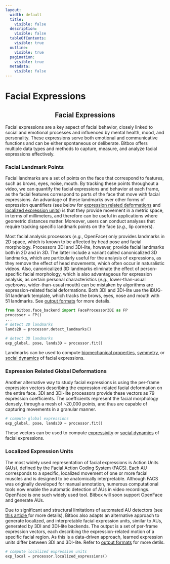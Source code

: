 ```yaml
---
layout:
  width: default
  title:
    visible: false
  description:
    visible: false
  tableOfContents:
    visible: true
  outline:
    visible: true
  pagination:
    visible: true
  metadata:
    visible: false
---
```


# Facial Expressions

<h2 align="center">Facial Expressions</h2>

Facial expressions are a key aspect of facial behavior, closely linked to social and emotional processes and influenced by mental health, mood, and personality. These expressions serve both emotional and communicative functions and can be either spontaneous or deliberate. Bitbox offers multiple data types and methods to capture, measure, and analyze facial expressions effectively.

### Facial Landmark Points

Facial landmarks are a set of points on the face that correspond to features, such as brows, eyes, noise, mouth. By tracking these points throughout a video, we can quantify the facial expressions and behavior at each frame, as the facial features correspond to parts of the face that move with facial expressions. An advantage of these landmarks over other forms of expression quantifiers (see below for [expression related deformations](localized-expression-units.md#expression-related-global-deformations) and [localized expression units](localized-expression-units.md#localized-expression-units)) is that they provide movement in a metric space, in terms of millimeters, and therefore can be useful in applications where geometric distances matter. Moreover, users can conduct analyses that require tracking specific landmark points on the face (_e.g._, lip corners).

Most facial analysis processors (_e.g._, OpenFace) only provides landmarks in 2D space, which is known to be affected by head pose and facial morphology. Processors 3DI and 3DI-lite, however, provide facial landmarks both in 2D and in 3D. The latter include a variant called canonicalized 3D landmarks, which are particularly useful for the analysis of expressions, as they remove the effect of head movements, which often occur in naturalistic videos. Also, canonicalized 3D landmarks eliminate the effect of person-specific facial morphology, which is also advantageous for expression analysis, as certain personal characteristics (_e.g._, lower-than-usual eyebrows, wider-than-usual mouth) can be mistaken by algorithms are expression-related facial deformations. Both 3DI and 3DI-lite use the iBUG-51 landmark template, which tracks the brows, eyes, nose and mouth with 51 landmarks. See [output formats](../overview/outputs.md#id-2d-face-landmarks) for more details.

```python
from bitbox.face_backend import FaceProcessor3DI as FP
processor = FP()
...
# detect 2D landmarks
lands2D = processor.detect_landmarks()

# detect 3D landmarks
exp_global, pose, lands3D = processor.fit()
```

Landmarks can be used to compute [biomechanical properties](broken-reference), [symmetry](symmetry.md), or [social dynamics](broken-reference) of facial expressions.&#x20;

### Expression Related Global Deformations

Another alternative way to study facial expressions is using the per-frame expression vectors describing the expression-related facial deformation on the entire face. 3DI and 3DI-lite processors provide these vectors as 79 expression coefficients. The coefficients represent the facial morphology densely, through a mesh of \~20,000 points, and thus are capable of capturing movements in a granular manner.

```python
# compute global expressions
exp_global, pose, lands3D = processor.fit()
```

These vectors can be used to compute [expressivity](expressivity.md) or [social dynamics](broken-reference) of facial expressions.&#x20;

### Localized Expression Units

The most widely used representation of facial expressions is Action Units (AUs), defined by the Facial Action Coding System (FACS). Each AU corresponds to a specific, localized movement of one or more facial muscles and is designed to be anatomically interpretable. Although FACS was originally developed for manual annotation, numerous computational tools now enable the automatic detection of AUs in video recordings. OpenFace is one such widely used tool. Bitbox will soon support OpenFace and generate AUs.

Due to significant and structural limitations of automated AU detectors (see [this article ](https://doi.org/10.1109/FG61629.2025.11099288)for more details), Bitbox also adapts an alternative approach to generate localized, and interpretable facial expression units, similar to AUs, generated by 3DI and 3DI-lite backends. The output is a set of per-frame expression vectors, each describing the expression-related motion of a specific facial region. As this is a data-driven approach, learned expression units differ between 3DI and 3DI-lite. Refer to [output formats](../overview/outputs.md#facial-expressions) for more detils.&#x20;

```python
# compute localized expression units
exp_local = processor.localized_expressions()
```

